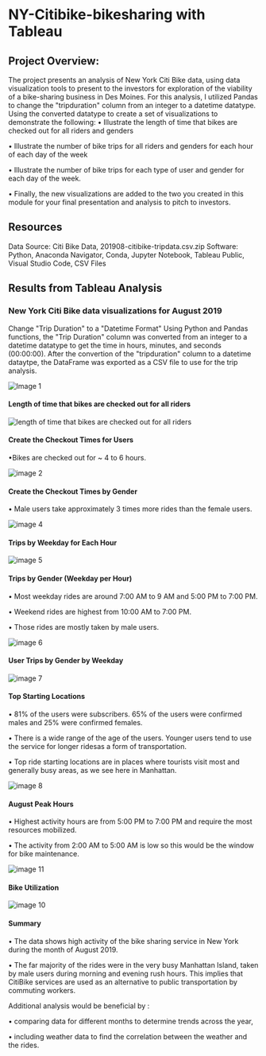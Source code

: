 # NY-Citibike-bikesharing with Tableau

##  Project Overview:
The project presents an analysis of New York Citi Bike data, using data visualization tools to present to the investors for exploration of the viability of a bike-sharing business in Des Moines. For this analysis, I utilized Pandas to change the "tripduration" column from an integer to a datetime datatype. Using the converted datatype to create a set of visualizations to demonstrate the following:
• Illustrate the length of time that bikes are checked out for all riders and genders

• Illustrate the number of bike trips for all riders and genders for each hour of each day of the week

• Illustrate the number of bike trips for each type of user and gender for each day of the week.

• Finally, the new visualizations are added to the two you created in this module for your final presentation and analysis to pitch to investors.


##  Resources

Data Source: Citi Bike Data, 201908-citibike-tripdata.csv.zip
Software: Python, Anaconda Navigator, Conda, Jupyter Notebook, Tableau Public, Visual Studio Code, CSV Files

##   Results from Tableau Analysis

###  New York Citi Bike data visualizations for August 2019
Change "Trip Duration" to a "Datetime Format" Using Python and Pandas functions, the "Trip Duration" column was converted from an integer to a datetime datatype to get the time in hours, minutes, and seconds (00:00:00). After the convertion of the "tripduration" column to a datetime dataytpe, the DataFrame was exported as a CSV file to use for the trip analysis.

![Image 1 ](https://github.com/jhansolo33/NY-Citibike-bikesharing/assets/119264589/b0cf41b4-74cf-4ac2-a78d-75035984d88e)


####  Length of time that bikes are checked out for all riders

![length of time that bikes are checked out for all riders](https://github.com/jhansolo33/NY-Citibike-bikesharing/assets/119264589/0b0de12a-8661-4c88-93d3-684eb2b1c657)




####  Create the Checkout Times for Users
•Bikes are checked out for ~ 4 to 6 hours.

![image 2](https://github.com/jhansolo33/NY-Citibike-bikesharing/assets/119264589/2344802e-cbf3-4f82-b4d3-53db27843c92)


####  Create the Checkout Times by Gender
• Male users take approximately 3 times more rides than the female users.

![image 4 ](https://github.com/jhansolo33/NY-Citibike-bikesharing/assets/119264589/e8ff754b-2e1e-4e23-8ba7-a1d24cc4ea9a)


####  Trips by Weekday for Each Hour

![image 5](https://github.com/jhansolo33/NY-Citibike-bikesharing/assets/119264589/9a4887e6-38c5-4ef3-bfb3-20e721fbf4f2)


####  Trips by Gender (Weekday per Hour)

• Most weekday rides are around 7:00 AM to 9 AM and 5:00 PM to 7:00 PM.

• Weekend rides are highest from 10:00 AM to 7:00 PM.

• Those rides are mostly taken by male users.

![image 6 ](https://github.com/jhansolo33/NY-Citibike-bikesharing/assets/119264589/47e96e7e-6b7a-4f8e-8379-49802a6527b4)


####  User Trips by Gender by Weekday

![image 7](https://github.com/jhansolo33/NY-Citibike-bikesharing/assets/119264589/97de9a47-6c55-46f8-bdae-a90788c45d15)



####  Top Starting Locations


• 81% of the users were subscribers. 65% of the users were confirmed males and 25% were confirmed females.

• There is a wide range of the age of the users. Younger users tend to use the service for longer ridesas a form of transportation.

• Top ride starting locations are in places where tourists visit most and generally busy areas, as we see here in Manhattan.

![image 8](https://github.com/jhansolo33/NY-Citibike-bikesharing/assets/119264589/0cbc90cc-d3ba-4838-b73c-843f0dbe7bdc)



####  August Peak Hours
• Highest activity hours are from 5:00 PM to 7:00 PM and require the most resources mobilized.

• The activity from 2:00 AM to 5:00 AM is low so this would be the window for bike maintenance.

![image 11](https://github.com/jhansolo33/NY-Citibike-bikesharing/assets/119264589/0a37fdf5-0974-4361-860d-25b6080c0ae1)




####  Bike Utilization

![image 10 ](https://github.com/jhansolo33/NY-Citibike-bikesharing/assets/119264589/85479795-d87f-4acc-921e-d08b74dbb233)



####  Summary
• The data shows high activity of the bike sharing service in New York during the month of August 2019.

• The far majority of the rides were in the very busy Manhattan Island, taken by male users during morning and evening rush hours. This implies that CitiBike services are used as an alternative to public transportation by commuting workers.

Additional analysis would be beneficial by :

• comparing data for different months to determine trends across the year,

• including weather data to find the correlation between the weather and the rides.
